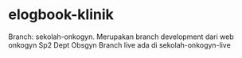 # elogbook-klinik

Branch: sekolah-onkogyn.
Merupakan branch development dari web onkogyn Sp2 Dept Obsgyn
Branch live ada di sekolah-onkogyn-live

